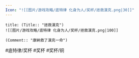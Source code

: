 ```yaml
---
Icon: "![[图片/游戏攻略/底特律 化身为人/奖杯/拯救漢克.png|30]]"
---
```

```ad-common-bronze-trophy
title: (Title:: "拯救漢克")
![[图片/游戏攻略/底特律 化身为人/奖杯/拯救漢克.png|100]]

(Comment:: "康納救了漢克一命")
```

#底特律/奖杯 #奖杯 #奖杯/铜
